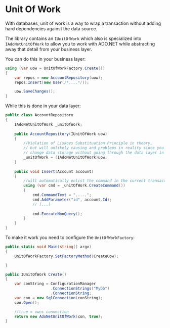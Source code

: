 ﻿Unit Of Work
===============

With databases, unit of work is a way to wrap a transaction without adding
hard dependencies against the data source.

The library contains an `IUnitOfWork` which also is specialized into `IAdoNetUnitOfWork` to allow you to work with ADO.NET while abstracting away that detail from your business layer.

You can do this in your business layer:

```csharp
using (var uow = UnitOfWorkFactory.Create())
{
    var repos = new AccountRepository(uow);
    repos.Insert(new User(/*....*/));

    uow.SaveChanges();
}
```

While this is done in your data layer:

```csharp
public class AccountRepository
{
    IAdoNetUnitOfWork _unitOfWork;
    
    public AccountRepository(IUnitOfWork uow)
    {
        //Violation of Liskovs Substituation Principle in theory,
        // but will unlikely causing and problems in reality since you probabaly wont
        // change data storage without going through the data layer in detail.
        _unitOfWork = (IAdoNetUnitOfWork)uow;
    }
    
    public void Insert(Account account)
    {
        //will automatically enlist the command in the current transaction
        using (var cmd = _unitOfWork.CreateCommand())
        {
            cmd.CommandText = ".....";
            cmd.AddParameter("id", account.Id);
            // [...]
            
            cmd.ExecuteNonQuery();
        }
    }
}
```

To make it work you need to configure the `UnitOfWorkFactory`:

```csharp
public static void Main(string[] argv)
{
    UnitOfWorkFactory.SetFactoryMethod(CreateUow);

}

public IUnitOfWork Create()
{
    var conString = ConfigurationManager
                    .ConnectionStrings("MyDb")
                    .ConnectionString;
    var con = new SqlConnection(conString);
    con.Open();

    //true = owns connection
    return new AdoNetUnitOfWork(con, true); 
}
```
